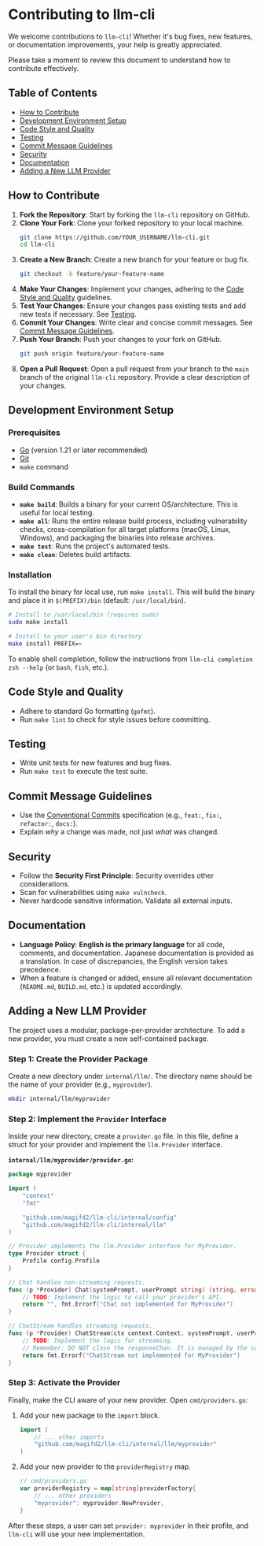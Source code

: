 # Contributing to llm-cli

We welcome contributions to `llm-cli`! Whether it's bug fixes, new features, or documentation improvements, your help is greatly appreciated.

Please take a moment to review this document to understand how to contribute effectively.

## Table of Contents
- [How to Contribute](#how-to-contribute)
- [Development Environment Setup](#development-environment-setup)
- [Code Style and Quality](#code-style-and-quality)
- [Testing](#testing)
- [Commit Message Guidelines](#commit-message-guidelines)
- [Security](#security)
- [Documentation](#documentation)
- [Adding a New LLM Provider](#adding-a-new-llm-provider)

## How to Contribute
1.  **Fork the Repository**: Start by forking the `llm-cli` repository on GitHub.
2.  **Clone Your Fork**: Clone your forked repository to your local machine.
    ```bash
    git clone https://github.com/YOUR_USERNAME/llm-cli.git
    cd llm-cli
    ```
3.  **Create a New Branch**: Create a new branch for your feature or bug fix.
    ```bash
    git checkout -b feature/your-feature-name
    ```
4.  **Make Your Changes**: Implement your changes, adhering to the [Code Style and Quality](#code-style-and-quality) guidelines.
5.  **Test Your Changes**: Ensure your changes pass existing tests and add new tests if necessary. See [Testing](#testing).
6.  **Commit Your Changes**: Write clear and concise commit messages. See [Commit Message Guidelines](#commit-message-guidelines).
7.  **Push Your Branch**: Push your changes to your fork on GitHub.
    ```bash
    git push origin feature/your-feature-name
    ```
8.  **Open a Pull Request**: Open a pull request from your branch to the `main` branch of the original `llm-cli` repository. Provide a clear description of your changes.

## Development Environment Setup

### Prerequisites

*   [Go](https://go.dev/doc/install) (version 1.21 or later recommended)
*   [Git](https://git-scm.com/)
*   `make` command

### Build Commands

*   **`make build`**: Builds a binary for your current OS/architecture. This is useful for local testing.
*   **`make all`**: Runs the entire release build process, including vulnerability checks, cross-compilation for all target platforms (macOS, Linux, Windows), and packaging the binaries into release archives.
*   **`make test`**: Runs the project's automated tests.
*   **`make clean`**: Deletes build artifacts.

### Installation

To install the binary for local use, run `make install`. This will build the binary and place it in `$(PREFIX)/bin` (default: `/usr/local/bin`).

```bash
# Install to /usr/local/bin (requires sudo)
sudo make install

# Install to your user's bin directory
make install PREFIX=~
```

To enable shell completion, follow the instructions from `llm-cli completion zsh --help` (or `bash`, `fish`, etc.).

## Code Style and Quality

- Adhere to standard Go formatting (`gofmt`).
- Run `make lint` to check for style issues before committing.

## Testing

- Write unit tests for new features and bug fixes.
- Run `make test` to execute the test suite.

## Commit Message Guidelines

- Use the [Conventional Commits](https://www.conventionalcommits.org/) specification (e.g., `feat:`, `fix:`, `refactor:`, `docs:`).
- Explain *why* a change was made, not just *what* was changed.

## Security

- Follow the **Security First Principle**: Security overrides other considerations.
- Scan for vulnerabilities using `make vulncheck`.
- Never hardcode sensitive information. Validate all external inputs.

## Documentation

- **Language Policy**: **English is the primary language** for all code, comments, and documentation. Japanese documentation is provided as a translation. In case of discrepancies, the English version takes precedence.
- When a feature is changed or added, ensure all relevant documentation (`README.md`, `BUILD.md`, etc.) is updated accordingly.

## Adding a New LLM Provider

The project uses a modular, package-per-provider architecture. To add a new provider, you must create a new self-contained package.

### Step 1: Create the Provider Package

Create a new directory under `internal/llm/`. The directory name should be the name of your provider (e.g., `myprovider`).

```bash
mkdir internal/llm/myprovider
```

### Step 2: Implement the `Provider` Interface

Inside your new directory, create a `provider.go` file. In this file, define a struct for your provider and implement the `llm.Provider` interface.

**`internal/llm/myprovider/provider.go`:**
```go
package myprovider

import (
	"context"
	"fmt"

	"github.com/magifd2/llm-cli/internal/config"
	"github.com/magifd2/llm-cli/internal/llm"
)

// Provider implements the llm.Provider interface for MyProvider.
type Provider struct {
	Profile config.Profile
}

// Chat handles non-streaming requests.
func (p *Provider) Chat(systemPrompt, userPrompt string) (string, error) {
	// TODO: Implement the logic to call your provider's API.
	return "", fmt.Errorf("Chat not implemented for MyProvider")
}

// ChatStream handles streaming requests.
func (p *Provider) ChatStream(ctx context.Context, systemPrompt, userPrompt string, responseChan chan<- string) error {
	// TODO: Implement the logic for streaming.
	// Remember: DO NOT close the responseChan. It is managed by the caller.
	return fmt.Errorf("ChatStream not implemented for MyProvider")
}
```

### Step 3: Activate the Provider

Finally, make the CLI aware of your new provider. Open `cmd/providers.go`:

1.  Add your new package to the `import` block.
    ```go
    import (
        // ... other imports
        "github.com/magifd2/llm-cli/internal/llm/myprovider"
    )
    ```

2.  Add your new provider to the `providerRegistry` map.
    ```go
    // cmd/providers.go
    var providerRegistry = map[string]providerFactory{
        // ... other providers
        "myprovider": myprovider.NewProvider,
    }
    ```

After these steps, a user can set `provider: myprovider` in their profile, and `llm-cli` will use your new implementation.